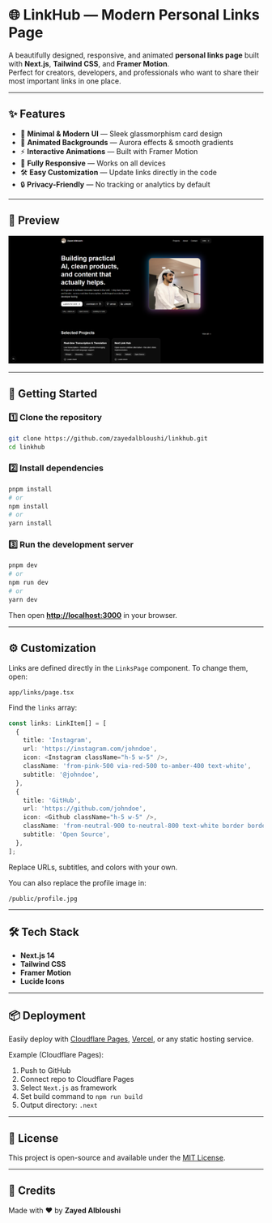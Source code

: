 # 🌐 LinkHub — Modern Personal Links Page

A beautifully designed, responsive, and animated **personal links page** built with **Next.js**, **Tailwind CSS**, and **Framer Motion**.  
Perfect for creators, developers, and professionals who want to share their most important links in one place.

---

## ✨ Features

- 🎨 **Minimal & Modern UI** — Sleek glassmorphism card design
- 🌈 **Animated Backgrounds** — Aurora effects & smooth gradients
- ⚡ **Interactive Animations** — Built with Framer Motion
- 📱 **Fully Responsive** — Works on all devices
- 🛠 **Easy Customization** — Update links directly in the code
- 🔒 **Privacy-Friendly** — No tracking or analytics by default

---

## 📸 Preview

![Preview Screenshot](public/preview.PNG)

---

## 🚀 Getting Started

### 1️⃣ Clone the repository
```bash
git clone https://github.com/zayedalbloushi/linkhub.git
cd linkhub
````

### 2️⃣ Install dependencies

```bash
pnpm install
# or
npm install
# or
yarn install
```

### 3️⃣ Run the development server

```bash
pnpm dev
# or
npm run dev
# or
yarn dev
```

Then open **[http://localhost:3000](http://localhost:3000)** in your browser.

---

## ⚙️ Customization

Links are defined directly in the `LinksPage` component.
To change them, open:

```
app/links/page.tsx
```

Find the `links` array:

```ts
const links: LinkItem[] = [
  {
    title: 'Instagram',
    url: 'https://instagram.com/johndoe',
    icon: <Instagram className="h-5 w-5" />,
    className: 'from-pink-500 via-red-500 to-amber-400 text-white',
    subtitle: '@johndoe',
  },
  {
    title: 'GitHub',
    url: 'https://github.com/johndoe',
    icon: <Github className="h-5 w-5" />,
    className: 'from-neutral-900 to-neutral-800 text-white border border-neutral-700/60',
    subtitle: 'Open Source',
  },
];
```

Replace URLs, subtitles, and colors with your own.

You can also replace the profile image in:

```
/public/profile.jpg
```

---

## 🛠 Tech Stack

* **Next.js 14**
* **Tailwind CSS**
* **Framer Motion**
* **Lucide Icons**

---

## 📦 Deployment

Easily deploy with [Cloudflare Pages](https://pages.cloudflare.com/), [Vercel](https://vercel.com/), or any static hosting service.

Example (Cloudflare Pages):

1. Push to GitHub
2. Connect repo to Cloudflare Pages
3. Select `Next.js` as framework
4. Set build command to `npm run build`
5. Output directory: `.next`

---

## 📄 License

This project is open-source and available under the [MIT License](LICENSE).

---

## 🙌 Credits

Made with ❤️ by **Zayed Albloushi**
